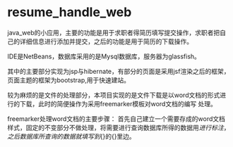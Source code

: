 # resume_handle_web

java_web的小应用，主要的功能是用于求职者得简历填写提交操作，求职者把自己的详细信息进行添加并提交，之后的功能是用于简历的下载操作。

IDE是NetBeans，数据库采用的是Mysql数据库，服务器为glassfish。

其中的主要部分实现为jsp与hibernate，有部分的页面是采用jsf渲染之后的框架，页面主题的框架为bootstrap,用于快速建站。

较为麻烦的是文件的处理部分，本项目实现的是文件下载是以word文档的形式进行的下载，此时的简便操作为采用freemarker模板对word文档的编写
处理。

freemarker处理word文档的主要步骤：
        首先自己建立一个需要存成的word文档样式，固定的不变部分不做处理，将需要进行查询数据库所得的数据用${}进行标注，之后数据库所查询
    的数据就填写到${}的{}里边。
